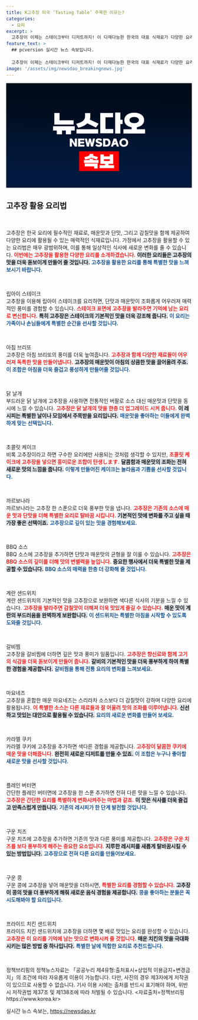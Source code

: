 ```yaml
---
title: K고추장 미국 ‘Tasting Table’ 주목한 이유는?
categories:
  - 요리
excerpt: >
  고추장이 이제는 스테이크부터 디저트까지! 이 다재다능한 한국의 대표 식재료가 다양한 요리에 변화를 선사하는 비법을 알아보세요. 고추장으로 맛의 혁신을 경험해 보세요!
feature_text: >
  ## pcversion 실시간 뉴스 속보입니다.

  고추장이 이제는 스테이크부터 디저트까지! 이 다재다능한 한국의 대표 식재료가 다양한 요리에 변화를 선사하는 비법을 알아보세요. 고추장으로 맛의 혁신을 경험해 보세요!
image: '/assets/img/newsdao_breakingnews.jpg'
---
```


<p><img src="/assets/img/newsdao_breakingnews.jpg" alt="pcversion 속보" /></p>

<h2 data-ke-size="size26">고추장 활용 요리법</h2>

<p data-ke-size="size16">&nbsp;</p>

<p>고추장은 한국 요리에 필수적인 재료로, 매운맛과 단맛, 그리고 감칠맛을 함께 제공하여 다양한 요리에 활용될 수 있는 매력적인 식재료입니다. 가정에서 고추장을 활용할 수 있는 요리법은 매우 광범위하며, 이를 통해 일상적인 식사에 새로운 변화를 줄 수 있습니다. <b><span style="color: #ee2323;">이번에는 고추장을 활용한 다양한 요리를 소개하겠습니다.</span></b> <b><span style="background-color: #21538527;">이러한 요리들은 고추장의 맛을 더욱 돋보이게 만들어 줄 것입니다.</span></b> <b><span style="color: #1a5490;">고추장을 활용한 요리를 통해 특별한 맛을 느껴보시기 바랍니다.</span></b></p>

<p data-ke-size="size16">&nbsp;</p>

<p>립아이 스테이크<br />
고추장을 이용해 립아이 스테이크를 요리하면, 단맛과 매운맛이 조화롭게 어우러져 매력적인 풍미를 경험할 수 있습니다. <b><span style="color: #ee2323;">스테이크 표면에 고추장을 발라주면 기억에 남는 요리로 변신합니다.</span></b> <b><span style="background-color: #21538527;">특히 고추장은 스테이크의 기본적인 맛을 더욱 강조해 줍니다.</span></b> <b><span style="color: #1a5490;">이 요리는 가족이나 손님들에게 특별한 순간을 선사할 것입니다.</span></b></p>

<p data-ke-size="size16">&nbsp;</p>

<p>아침 브리또<br />
고추장은 아침 브리또의 풍미를 더욱 높여줍니다. <b><span style="color: #ee2323;">고추장과 함께 다양한 재료들이 어우러져 독특한 맛을 만들어냅니다.</span></b> <b><span style="background-color: #21538527;">고추장의 매운맛이 아침의 상큼한 맛을 끌어올려 주죠.</span></b> <b><span style="color: #1a5490;">이 조합은 아침을 더욱 즐겁고 풍성하게 만들어줄 것입니다.</span></b></p>

<p data-ke-size="size16">&nbsp;</p>

<p>닭 날개<br />
부드러운 닭 날개에 고추장을 사용하면 전통적인 버팔로 소스 대신 매운맛과 단맛을 동시에 느낄 수 있습니다. <b><span style="color: #ee2323;">고추장은 닭 날개의 맛을 한층 더 업그레이드 시켜 줍니다.</span></b> <b><span style="background-color: #21538527;">이 레시피는 특별한 날이나 모임에서 주목받을 요리입니다.</span></b> <b><span style="color: #1a5490;">매운맛을 좋아하는 이들에게 완벽하게 맞는 선택입니다.</span></b></p>

<p data-ke-size="size16">&nbsp;</p>

<p>초콜릿 케이크<br />
비록 고추장이라고 하면 구수한 요리에만 사용되는 것처럼 생각할 수 있지만, <b><span style="color: #ee2323;">초콜릿 케이크에 고추장을 넣으면 흥미로운 조합이 탄생します.</span></b> <b><span style="background-color: #21538527;">달콤함과 매운맛의 조화는 전혀 새로운 맛의 느낌을 줍니다.</span></b> <b><span style="color: #1a5490;">이렇게 만들어진 케이크는 놀라움과 기쁨을 선사할 것입니다.</span></b></p>

<p data-ke-size="size16">&nbsp;</p>

<p>까르보나라<br />
까르보나라는 고추장 한 스푼으로 더욱 풍부한 맛을 냅니다. <b><span style="color: #ee2323;">고추장은 기존의 소스에 매운 맛과 단맛을 더해 특별한 요리로 탈바꿈 시킵니다.</span></b> <b><span style="background-color: #21538527;">기본적인 맛에 변화를 주고 싶을 때 가장 좋은 선택이죠.</span></b> <b><span style="color: #1a5490;">고추장으로 깊이 있는 맛을 경험해보세요.</span></b></p>

<p data-ke-size="size16">&nbsp;</p>

<p>BBQ 소스<br />
BBQ 소스에 고추장을 추가하면 단맛과 매운맛의 균형을 잘 이룰 수 있습니다. <b><span style="color: #ee2323;">고추장은 BBQ 소스의 깊이를 더해 맛의 변별력을 높입니다.</span></b> <b><span style="background-color: #21538527;">중요한 행사에서 더욱 특별한 맛을 제공할 수 있습니다.</span></b> <b><span style="color: #1a5490;">BBQ 소스의 매력을 한층 더 강화해 줄 것입니다.</span></b></p>

<p data-ke-size="size16">&nbsp;</p>

<p>계란 샌드위치<br />
계란 샌드위치의 기본적인 맛을 고추장으로 보완하면 색다른 식사의 기분을 느낄 수 있습니다. <b><span style="color: #ee2323;">고추장을 발라주면 감칠맛이 더해져 더욱 맛있게 즐길 수 있습니다.</span></b> <b><span style="background-color: #21538527;">매운 맛이 계란의 부드러움을 완벽하게 보완합니다.</span></b> <b><span style="color: #1a5490;">이 샌드위치는 특별한 아침을 시작할 수 있도록 도와줄 것입니다.</span></b></p>

<p data-ke-size="size16">&nbsp;</p>

<p>갈비찜<br />
고추장을 갈비찜에 더하면 깊은 맛과 풍미가 일품입니다. <b><span style="color: #ee2323;">고추장은 향신료와 함께 고기의 식감을 더욱 돋보이게 만들어 줍니다.</span></b> <b><span style="background-color: #21538527;">갈비의 기본적인 맛을 더욱 풍부하게 하여 특별한 경험을 제공합니다.</span></b> <b><span style="color: #1a5490;">갈비찜을 통해 전통 요리의 변화를 느껴보세요.</span></b></p>

<p data-ke-size="size16">&nbsp;</p>

<p>마요네즈<br />
고추장을 혼합한 매운 마요네즈는 스리라차 소스보다 더 감칠맛이 강하며 다양한 요리에 활용됩니다. <b><span style="color: #ee2323;">이 특별한 소스는 다른 재료들과 잘 어울려 맛의 조화를 이루어냅니다.</span></b> <b><span style="background-color: #21538527;">신선하고 맛있는 대안으로 활용될 수 있습니다.</span></b> <b><span style="color: #1a5490;">요리의 새로운 변화를 만들어 보세요.</span></b></p>

<p data-ke-size="size16">&nbsp;</p>

<p>카라멜 쿠키<br />
카라멜 쿠키에 고추장을 추가하면 색다른 경험을 제공합니다. <b><span style="color: #ee2323;">고추장이 달콤한 쿠키에 매운 맛을 더해줍니다.</span></b> <b><span style="background-color: #21538527;">완전히 새로운 디저트를 만들 수 있죠.</span></b> <b><span style="color: #1a5490;">이 조합은 누구나 좋아할 새로운 맛을 선사할 것입니다.</span></b></p>

<p data-ke-size="size16">&nbsp;</p>

<p>플레인 버터면<br />
간단한 플레인 버터면에 고추장을 한 스푼 추가하면 전혀 다른 맛을 느낄 수 있습니다. <b><span style="color: #ee2323;">고추장은 간단한 요리를 특별하게 변화시켜주는 마법과 같죠.</span></b> <b><span style="background-color: #21538527;">이 맛은 식사를 더욱 즐겁고 만족스럽게 만듭니다.</span></b> <b><span style="color: #1a5490;">기존의 레시피가 한 단계 발전할 것입니다.</span></b></p>

<p data-ke-size="size16">&nbsp;</p>

<p>구운 치즈<br />
구운 치즈에 고추장을 추가하면 기존의 맛과 다른 풍미를 제공합니다. <b><span style="color: #ee2323;">고추장은 구운 치즈를 보다 풍부하게 해주는 중요한 요소입니다.</span></b> <b><span style="background-color: #21538527;">지루한 레시피를 새롭게 탈바꿈시킬 수 있는 방법입니다.</span></b> <b><span style="color: #1a5490;">고추장으로 전혀 다른 요리를 만들어보세요.</span></b></p>

<p data-ke-size="size16">&nbsp;</p>

<p>구운 콩<br />
구운 콩에 고추장을 넣어 매운맛을 더하시면, <b><span style="color: #ee2323;">특별한 요리를 경험할 수 있습니다.</span></b> <b><span style="background-color: #21538527;">고추장이 콩의 맛을 더 풍부하게 해줘 새로운 음식 경험을 제공합니다.</span></b> <b><span style="color: #1a5490;">콩을 좋아하는 분들은 꼭 시도해봐야 할 요리입니다.</span></b></p>

<p data-ke-size="size16">&nbsp;</p>

<p>프라이드 치킨 샌드위치<br />
프라이드 치킨 샌드위치에 고추장을 더하면 몇 배로 맛있는 요리를 완성할 수 있습니다. <b><span style="color: #ee2323;">고추장은 이 요리를 기억에 남는 맛으로 변화시켜 줄 것입니다.</span></b> <b><span style="background-color: #21538527;">매운 치킨의 맛을 극대화시키는 많은 방법 중 하나입니다.</span></b> <b><span style="color: #1a5490;">특별한 날에 적합한 요리로 추천드립니다.</span></b></p>

<p data-ke-size="size16">&nbsp;</p>

<p>정책브리핑의 정책뉴스자료는 「공공누리 제4유형:출처표시+상업적 이용금지+변경금지」의 조건에 따라 자유롭게 이용이 가능합니다. 다만, 사진의 경우 제3자에게 저작권이 있으므로 사용할 수 없습니다. 기사 이용 시에는 출처를 반드시 표기해야 하며, 위반 시 저작권법 제37조 및 제138조에 따라 처벌될 수 있습니다. &lt;자료출처=정책브리핑 https://www.korea.kr></p>
실시간 뉴스 속보는, <a href="https://newsdao.kr" rel="dofollow">https://newsdao.kr</a>


